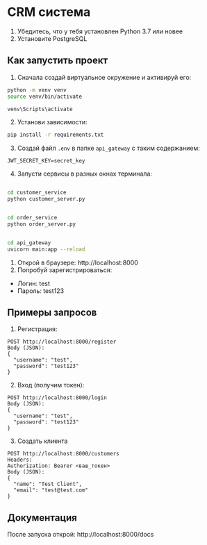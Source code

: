 # CRM система

1. Убедитесь, что у тебя установлен Python 3.7 или новее
2. Установите PostgreSQL 

## Как запустить проект

1. Сначала создай виртуальное окружение и активируй его:

```bash
python -m venv venv
source venv/bin/activate  

venv\Scripts\activate  
```

2. Установи зависимости:

```bash
pip install -r requirements.txt
```

3. Создай файл `.env` в папке `api_gateway` с таким содержанием:

```
JWT_SECRET_KEY=secret_key
```

4. Запусти сервисы в разных окнах терминала:

```bash

cd customer_service
python customer_server.py


cd order_service
python order_server.py


cd api_gateway
uvicorn main:app --reload
```

1. Открой в браузере: http://localhost:8000
2. Попробуй зарегистрироваться:

- Логин: test
- Пароль: test123

## Примеры запросов 

1. Регистрация:

```
POST http://localhost:8000/register
Body (JSON):
{
  "username": "test",
  "password": "test123"
}
```

2. Вход (получим токен):

```
POST http://localhost:8000/login
Body (JSON):
{
  "username": "test",
  "password": "test123"
}
```

3. Создать клиента

```
POST http://localhost:8000/customers
Headers:
Authorization: Bearer <ваш_токен>
Body (JSON):
{
  "name": "Test Client",
  "email": "test@test.com"
}
```


## Документация

После запуска открой: http://localhost:8000/docs
